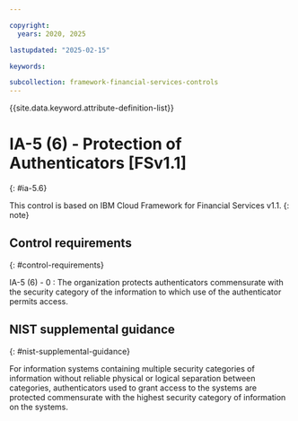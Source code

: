 ```yaml
---

copyright:
  years: 2020, 2025

lastupdated: "2025-02-15"

keywords:

subcollection: framework-financial-services-controls
---
```


{{site.data.keyword.attribute-definition-list}}

               
# IA-5 (6) - Protection of Authenticators [FSv1.1]
{: #ia-5.6}

This control is based on IBM Cloud Framework for Financial Services v1.1.
{: note}


## Control requirements
{: #control-requirements}

IA-5 (6) - 0
    : The organization protects authenticators commensurate with the security category of the information to which use of the authenticator permits access.

## NIST supplemental guidance
{: #nist-supplemental-guidance}

For information systems containing multiple security categories of information without reliable physical or logical separation between categories, authenticators used to grant access to the systems are protected commensurate with the highest security category of information on the systems.





